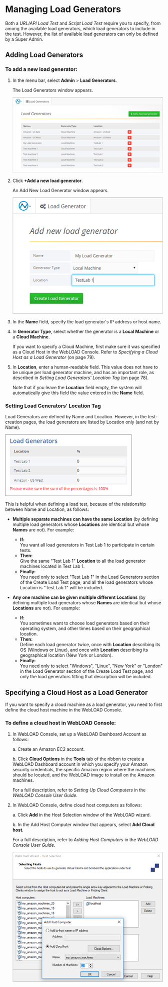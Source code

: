# Managing Load Generators

Both a *URL/API Load Test* and *Script Load Test* require you to specify, from among the available load generators, which load generators to include in the test. However, the list of available load generators can only be defined by a Super Admin.

## Adding Load Generators

### To add a new load generator:

1. In the menu bar, select **Admin** > **Load Generators**.

    The Load Generators window appears.

    ![Figure 86: Load Generators page](../images/managing-load-generators/load-generators-page.png)

2. Click **+Add a new load generator**.

    An Add New Load Generator window appears.

    ![Figure 87: Add new load generator](../images/managing-load-generators/add-new-load-generator.png)

3. In the **Name** field, specify the load generator's IP address or host name.

4. In **Generator Type**, select whether the generator is a **Local Machine** or a **Cloud Machine**.

    If you want to specify a Cloud Machine, first make sure it was specified as a Cloud Host in the WebLOAD Console. Refer to *Specifying a Cloud Host as a Load Generator* (on page 79).

5. In **Location**, enter a human-readable field. This value does not have to be unique per load generator machine, and has an important role, as described in *Setting Load Generators' Location Tag* (on page 78).

    Note that if you leave the **Location** field empty, the system will automatically give this field the value entered in the **Name** field.

### Setting Load Generators' Location Tag

Load Generators are defined by Name and Location. However, in the test-creation pages, the load generators are listed by Location only (and not by Name).

![Figure: Load Generators' Location Tag](../images/managing-load-generators/load-generators-location-tag.png)

This is helpful when defining a load test, because of the relationship between Name and Location, as follows:

- **Multiple separate machines can have the same Location** (by defining multiple load generators whose **Locations** are identical but whose **Names** are not). For example:
    - **If:**\
        You want all load generators in Test Lab 1 to participate in certain tests.
    - **Then:**\
        Give the same "Test Lab 1" **Location** to all the load generator machines located in Test Lab 1.
    - **Finally:**\
        You need only to select "Test Lab 1" in the Load Generators section of the Create Load Test page, and all the load generators whose Location is "Test Lab 1" will be included.

- **Any one machine can be given multiple different Locations** (by defining multiple load generators whose **Names** are identical but whose **Locations** are not). For example:
    - **If:**\
        You sometimes want to choose load generators based on their operating system, and other times based on their geographical location.
    - **Then:**\
        Define each load generator twice, once with **Location** describing its OS (Windows or Linux), and once with **Location** describing its geographical location (New York or London).
    - **Finally:**\
        You need only to select "Windows", "Linux", "New York" or "London" in the Load Generator section of the Create Load Test page, and only the load generators fitting that description will be included.

## Specifying a Cloud Host as a Load Generator

If you want to specify a cloud machine as a load generator, you need to first define the cloud host machine in the WebLOAD Console.

### To define a cloud host in WebLOAD Console:

1. In WebLOAD Console, set up a WebLOAD Dashboard Account as follows:
   
    a. Create an Amazon EC2 account.
   
    b. Click **Cloud Options** in the **Tools** tab of the ribbon to create a WebLOAD Dashboard account in which you specify your Amazon security credentials, the specific Amazon region where the machines should be located, and the WebLOAD image to install on the Amazon machines.

    For a full description, refer to *Setting Up Cloud Computers* in the *WebLOAD Console User Guide*.

2. In WebLOAD Console, define cloud host computers as follows:
   
    a. Click **Add** in the Host Selection window of the WebLOAD wizard.
   
    b. In the Add Host Computer window that appears, select **Add Cloud host**.

    For a full description, refer to *Adding Host Computers* in the *WebLOAD Console User Guide*.

    ![Figure 88: Defining cloud host computers in WebLOAD Console](../images/managing-load-generators/defining-cloud-host-computers.png)
